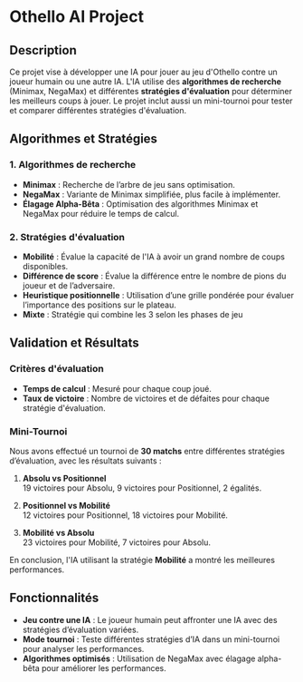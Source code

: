 # Othello AI Project

## Description

Ce projet vise à développer une IA pour jouer au jeu d'Othello contre un joueur humain ou une autre IA. L'IA utilise des **algorithmes de recherche** (Minimax, NegaMax) et différentes **stratégies d'évaluation** pour déterminer les meilleurs coups à jouer. Le projet inclut aussi un mini-tournoi pour tester et comparer différentes stratégies d'évaluation.

## Algorithmes et Stratégies

### 1. Algorithmes de recherche
- **Minimax** : Recherche de l’arbre de jeu sans optimisation.
- **NegaMax** : Variante de Minimax simplifiée, plus facile à implémenter.
- **Élagage Alpha-Bêta** : Optimisation des algorithmes Minimax et NegaMax pour réduire le temps de calcul.

### 2. Stratégies d'évaluation
- **Mobilité** : Évalue la capacité de l'IA à avoir un grand nombre de coups disponibles.
- **Différence de score** : Évalue la différence entre le nombre de pions du joueur et de l’adversaire.
- **Heuristique positionnelle** : Utilisation d’une grille pondérée pour évaluer l’importance des positions sur le plateau.
- **Mixte** :  Stratégie qui combine les 3 selon les phases de jeu 

## Validation et Résultats

### Critères d'évaluation
- **Temps de calcul** : Mesuré pour chaque coup joué.
- **Taux de victoire** : Nombre de victoires et de défaites pour chaque stratégie d'évaluation.

### Mini-Tournoi
Nous avons effectué un tournoi de **30 matchs** entre différentes stratégies d’évaluation, avec les résultats suivants :

1. **Absolu vs Positionnel**  
   19 victoires pour Absolu, 9 victoires pour Positionnel, 2 égalités.
   
2. **Positionnel vs Mobilité**  
   12 victoires pour Positionnel, 18 victoires pour Mobilité.
   
3. **Mobilité vs Absolu**  
   23 victoires pour Mobilité, 7 victoires pour Absolu.

En conclusion, l'IA utilisant la stratégie **Mobilité** a montré les meilleures performances.

## Fonctionnalités

- **Jeu contre une IA** : Le joueur humain peut affronter une IA avec des stratégies d’évaluation variées.
- **Mode tournoi** : Teste différentes stratégies d’IA dans un mini-tournoi pour analyser les performances.
- **Algorithmes optimisés** : Utilisation de NegaMax avec élagage alpha-bêta pour améliorer les performances.


